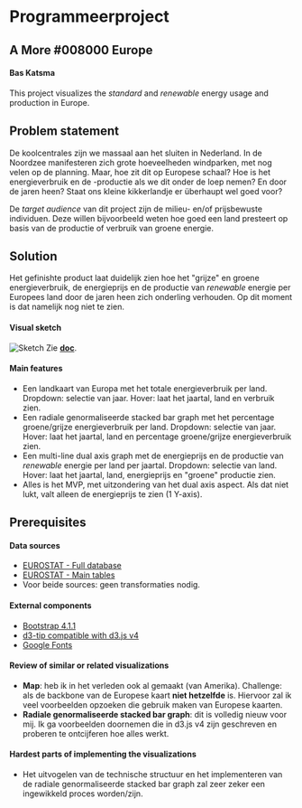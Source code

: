 # Programmeerproject

## A More \#008000 Europe
#### Bas Katsma
This project visualizes the *standard* and *renewable* energy usage and production in Europe.

## Problem statement
De koolcentrales zijn we massaal aan het sluiten in Nederland. In de Noordzee manifesteren zich grote hoeveelheden windparken, met nog velen op de planning. Maar, hoe zit dit op Europese schaal? Hoe is het energieverbruik en de -productie als we dit onder de loep nemen? En door de jaren heen? Staat ons kleine kikkerlandje er überhaupt wel goed voor?

De *target audience* van dit project zijn de milieu- en/of prijsbewuste individuen. Deze willen bijvoorbeeld weten hoe goed een land presteert op basis van de productie of verbruik van groene energie.

## Solution
Het gefinishte product laat duidelijk zien hoe het "grijze" en groene energieverbruik, de energieprijs en de productie van *renewable* energie per Europees land door de jaren heen zich onderling verhouden. Op dit moment is dat namelijk nog niet te zien.

#### Visual sketch
![Sketch](https://github.com/baskatsma/Programmeerproject/tree/master/doc/sketches_v2.JPG)
Zie [**doc**](https://github.com/baskatsma/Programmeerproject/tree/master/doc).

#### Main features
- Een landkaart van Europa met het totale energieverbruik per land. Dropdown: selectie van jaar. Hover: laat het jaartal, land en verbruik zien.
- Een radiale genormaliseerde stacked bar graph met het percentage groene/grijze energieverbruik per land. Dropdown: selectie van jaar. Hover: laat het jaartal, land en percentage groene/grijze energieverbruik zien.
- Een multi-line dual axis graph met de energieprijs en de productie van *renewable* energie per land per jaartal. Dropdown: selectie van land. Hover: laat het jaartal, land, energieprijs en "groene" productie zien.
- Alles is het MVP, met uitzondering van het dual axis aspect. Als dat niet lukt, valt alleen de energieprijs te zien (1 Y-axis).

## Prerequisites
#### Data sources
- [EUROSTAT - Full database](http://ec.europa.eu/eurostat/web/energy/data/database)
- [EUROSTAT - Main tables](http://ec.europa.eu/eurostat/web/energy/data/main-tables)
- Voor beide sources: geen transformaties nodig.

#### External components
- [Bootstrap 4.1.1](http://getbootstrap.com)
- [d3-tip compatible with d3.js v4](https://github.com/VACLab/d3-tip)
- [Google Fonts](https://fonts.google.com)

#### Review of similar or related visualizations
- **Map**: heb ik in het verleden ook al gemaakt (van Amerika). Challenge: als de backbone van de Europese kaart **niet hetzelfde** is. Hiervoor zal ik veel voorbeelden opzoeken die gebruik maken van Europese kaarten.
- **Radiale genormaliseerde stacked bar graph**: dit is volledig nieuw voor mij. Ik ga voorbeelden doornemen die in d3.js v4 zijn geschreven en proberen te ontcijferen hoe alles werkt.

#### Hardest parts of implementing the visualizations
- Het uitvogelen van de technische structuur en het implementeren van de radiale genormaliseerde stacked bar graph zal zeer zeker een ingewikkeld proces worden/zijn.
